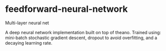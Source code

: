 feedforward-neural-network
==========================

Multi-layer neural net

A deep neural network implementation built on top of theano. Trained using: mini-batch stochastic gradient descent, dropout 
to avoid overfitting, and a decaying learning rate.
